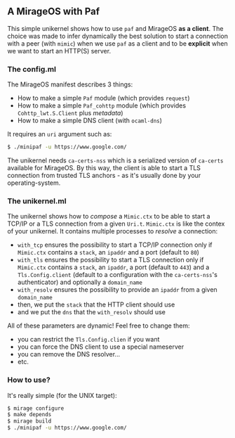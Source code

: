 ## A MirageOS with Paf

This simple unikernel shows how to use `paf` and MirageOS **as a client**. The
choice was made to infer dynamically the best solution to start a connection
with a peer (with `mimic`) when we use `paf` as a client and to be **explicit**
when we want to start an HTTP(S) server.

### The config.ml

The MirageOS manifest describes 3 things:

- How to make a simple `Paf` module (which provides `request`)
- How to make a simple `Paf_cohttp` module (which provides `Cohttp_lwt.S.Client`
  plus _metadata_)
- How to make a simple DNS client (with `ocaml-dns`)

It requires an `uri` argument such as:
```sh
$ ./minipaf -u https://www.google.com/
```

The unikernel needs `ca-certs-nss` which is a serialized version of `ca-certs`
available for MirageOS. By this way, the client is able to start a TLS
connection from trusted TLS anchors - as it's usually done by your
operating-system.

### The unikernel.ml

The unikernel shows how to _compose_ a `Mimic.ctx` to be able to start a TCP/IP
or a TLS connection from a given `Uri.t`. `Mimic.ctx` is like the contex of your
unikernel. It contains multiple processes to _resolve_ a connection:

- `with_tcp` ensures the possibility to start a TCP/IP connection only if
  `Mimic.ctx` contains a `stack`, an `ipaddr` and a port (default to `80`)
- `with_tls` ensures the possibility to start a TLS connection only if
  `Mimic.ctx` contains a `stack`, an `ipaddr`, a port (default to `443`) and a
  `Tls.Config.client` (default to a configuration with the `ca-certs-nss`'s
  authenticator) and optionally a `domain_name`
- `with_resolv` ensures the possibility to provide an `ipaddr` from a given
  `domain_name`
- then, we put the `stack` that the HTTP client should use
- and we put the `dns` that the `with_resolv` should use

All of these parameters are dynamic! Feel free to change them:
- you can restrict the `Tls.Config.clien` if you want
- you can force the DNS client to use a special nameserver
- you can remove the DNS resolver...
- etc.

### How to use?

It's really simple (for the UNIX target):
```sh
$ mirage configure
$ make depends
$ mirage build
$ ./minipaf -u https://www.google.com/
```
